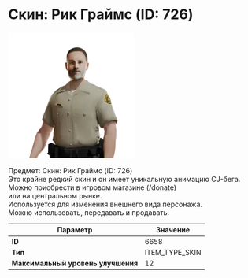 # Скин: Рик Граймс (ID: 726)

![Item Image](../img/6658.webp?raw=true)

Предмет: Скин: Рик Граймс (ID: 726)<br>Это крайне редкий скин и он имеет уникальную анимацию CJ-бега.<br>Можно приобрести в игровом магазине (/donate)<br>или на центральном рынке.<br>Используется для изменения внешнего вида персонажа.<br>Можно использовать, передавать и продавать.


| Параметр | Значение |
|----------|----------|
| **ID** | 6658 |
| **Тип** | ITEM_TYPE_SKIN |
| **Максимальный уровень улучшения** | 12 |

